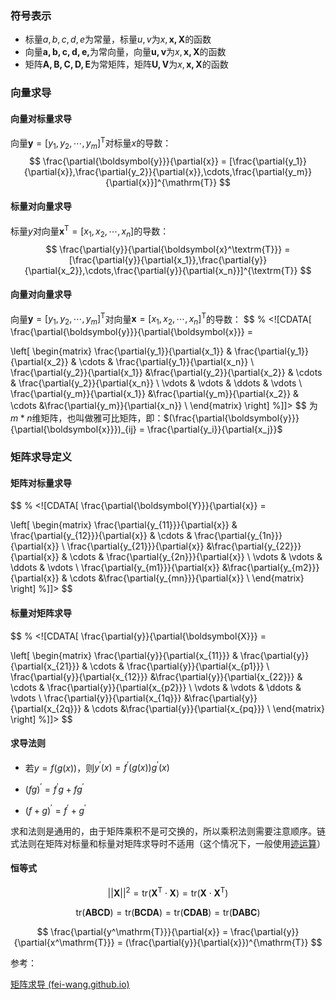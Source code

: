 ### 符号表示

- 标量$a,b,c,d,e$为常量，标量$u,v$为$x,\boldsymbol{x,X}$的函数
- 向量$\boldsymbol{a,b,c,d,e,}$为常向量，向量$\boldsymbol{u,v}$为$x,\boldsymbol{x,X}$的函数
- 矩阵$\boldsymbol{A,B,C,D,E}$为常矩阵，矩阵$\boldsymbol{U,V}$为$x,\boldsymbol{x,X}$的函数

### 向量求导

#### 向量对标量求导

向量$\boldsymbol{y}=[y_1,y_2,\cdots,y_m]^{\mathrm{T}}$对标量$x$的导数：
$$
\frac{\partial{\boldsymbol{y}}}{\partial{x}} = [\frac{\partial{y_1}}{\partial{x}},\frac{\partial{y_2}}{\partial{x}},\cdots,\frac{\partial{y_m}}{\partial{x}}]^{\mathrm{T}}
$$

#### 标量对向量求导

标量$y$对向量$\boldsymbol{x}^{\textrm{T}}=[x_1,x_2,\cdots,x_n]$的导数：
$$
\frac{\partial{y}}{\partial{\boldsymbol{x}^\textrm{T}}} = [\frac{\partial{y}}{\partial{x_1}},\frac{\partial{y}}{\partial{x_2}},\cdots,\frac{\partial{y}}{\partial{x_n}}]^{\textrm{T}}
$$

#### 向量对向量求导

向量$\boldsymbol{y}=[y_1,y_2,\cdots,y_m]^{\mathrm{T}}$对向量$\boldsymbol{x}=[x_1,x_2,\cdots,x_n]^{\mathrm{T}}$的导数：
$$
% <![CDATA[
\frac{\partial{\boldsymbol{y}}}{\partial{\boldsymbol{x}}} = 

\left[
\begin{matrix}
 \frac{\partial{y_1}}{\partial{x_1}} & \frac{\partial{y_1}}{\partial{x_2}}      & \cdots & \frac{\partial{y_1}}{\partial{x_n}}      \\
 \frac{\partial{y_2}}{\partial{x_1}}     &\frac{\partial{y_2}}{\partial{x_2}}    & \cdots & \frac{\partial{y_2}}{\partial{x_n}}      \\
 \vdots & \vdots & \ddots & \vdots \\
 \frac{\partial{y_m}}{\partial{x_1}}     &\frac{\partial{y_m}}{\partial{x_2}}      & \cdots &\frac{\partial{y_m}}{\partial{x_n}}      \\
\end{matrix}
\right] %]]>
$$
为$m*n$维矩阵，也叫做雅可比矩阵，即：$(\frac{\partial{\boldsymbol{y}}}{\partial{\boldsymbol{x}}})_{ij} = \frac{\partial{y_i}}{\partial{x_j}}$

### 矩阵求导定义

#### 矩阵对标量求导

$$
% <![CDATA[
\frac{\partial{\boldsymbol{Y}}}{\partial{x}} = 

\left[
\begin{matrix}
 \frac{\partial{y_{11}}}{\partial{x}} & \frac{\partial{y_{12}}}{\partial{x}}      & \cdots & \frac{\partial{y_{1n}}}{\partial{x}}      \\
 \frac{\partial{y_{21}}}{\partial{x}}     &\frac{\partial{y_{22}}}{\partial{x}}    & \cdots & \frac{\partial{y_{2n}}}{\partial{x}}      \\
 \vdots & \vdots & \ddots & \vdots \\
 \frac{\partial{y_{m1}}}{\partial{x}}     &\frac{\partial{y_{m2}}}{\partial{x}}      & \cdots &\frac{\partial{y_{mn}}}{\partial{x}}      \\
\end{matrix}
\right] %]]>
$$

#### 标量对矩阵求导

$$
% <![CDATA[
\frac{\partial{y}}{\partial{\boldsymbol{X}}} = 

\left[
\begin{matrix}
 \frac{\partial{y}}{\partial{x_{11}}} & \frac{\partial{y}}{\partial{x_{21}}}      & \cdots & \frac{\partial{y}}{\partial{x_{p1}}}      \\
 \frac{\partial{y}}{\partial{x_{12}}}     &\frac{\partial{y}}{\partial{x_{22}}}    & \cdots & \frac{\partial{y}}{\partial{x_{p2}}}      \\
 \vdots & \vdots & \ddots & \vdots \\
 \frac{\partial{y}}{\partial{x_{1q}}}     &\frac{\partial{y}}{\partial{x_{2q}}}      & \cdots &\frac{\partial{y}}{\partial{x_{pq}}}      \\
\end{matrix}
\right] %]]>
$$

#### 求导法则

- 若$y = f(g(x))$，则$y^\prime(x) = f^\prime(g(x))g^\prime(x)$

- $(fg)^\prime = f^\prime g+fg^\prime$

- $(f+g)^\prime = f^\prime + g^\prime$

求和法则是通用的，由于矩阵乘积不是可交换的，所以乘积法则需要注意顺序。链式法则在矩阵对标量和标量对矩阵求导时不适用（这个情况下，一般使用[迹运算](./线性代数——迹运算.md)）

#### 恒等式

$$
||\boldsymbol{X}||^2 = \mathrm{tr}(\boldsymbol{X}^\mathrm{T}\cdot\boldsymbol{X}) = \mathrm{tr}(\boldsymbol{X}\cdot\boldsymbol{X}^\mathrm{T})
$$

$$
\mathrm{tr(\boldsymbol{A}\boldsymbol{B}\boldsymbol{C}\boldsymbol{D})}
 = \mathrm{tr(\boldsymbol{B}\boldsymbol{C}\boldsymbol{D}\boldsymbol{A})}
 = \mathrm{tr(\boldsymbol{C}\boldsymbol{D}\boldsymbol{A}\boldsymbol{B})}
 = \mathrm{tr(\boldsymbol{D}\boldsymbol{A}\boldsymbol{B}\boldsymbol{C})}
$$

$$
\frac{\partial{y^\mathrm{T}}}{\partial{x}} = \frac{\partial{y}}{\partial{x^\mathrm{T}}} = (\frac{\partial{y}}{\partial{x}})^{\mathrm{T}}
$$



参考：

[矩阵求导 (fei-wang.github.io)](https://fei-wang.github.io/matrix.html)